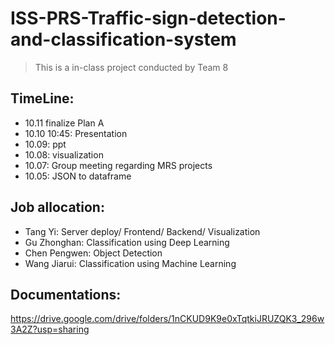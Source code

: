 # ISS-PRS-Traffic-sign-detection-and-classification-system
> This is a in-class project conducted by Team 8


## TimeLine:
* 10.11 finalize Plan A
* 10.10 10:45: Presentation
* 10.09: ppt
* 10.08: visualization
* 10.07: Group meeting regarding MRS projects
* 10.05: JSON to dataframe

## Job allocation:
* Tang Yi: Server deploy/ Frontend/ Backend/ Visualization
* Gu Zhonghan: Classification using Deep Learning
* Chen Pengwen: Object Detection
* Wang Jiarui: Classification using Machine Learning

## Documentations:
https://drive.google.com/drive/folders/1nCKUD9K9e0xTqtkiJRUZQK3_296w3A2Z?usp=sharing
